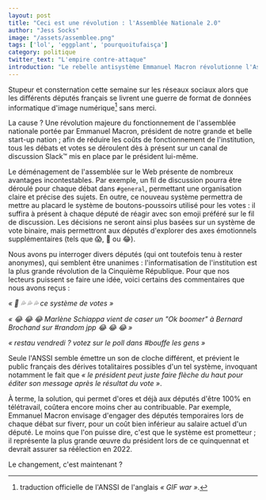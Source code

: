 ```yaml
---
layout: post
title: "Ceci est une révolution : l'Assemblée Nationale 2.0"
author: "Jess Socks"
image: "/assets/assemblee.png"
tags: ['lol', 'eggplant', 'pourquoitufaisça']
category: politique
twitter_text: "L'empire contre-attaque"
introduction: "Le rebelle antisystème Emmanuel Macron révolutionne l'Assemblée"
---
```


Stupeur et consternation cette semaine sur les réseaux sociaux alors que les
différents députés français se livrent une guerre de format de données
informatique d'image numérique[^1] sans merci.

La cause ? Une révolution majeure du fonctionnement de l'assemblée nationale
portée par Emmanuel Macron, président de notre grande et belle start-up nation ;
afin de réduire les coûts de fonctionnement de l'institution, tous les débats et
votes se déroulent dès à présent sur un canal de discussion Slack™ mis en place
par le président lui-même.

Le déménagement de l'assemblée sur le Web présente de nombreux avantages
incontestables. Par exemple, un fil de discussion pourra être déroulé pour
chaque débat dans `#general`, permettant une organisation claire et précise des
sujets. En outre, ce nouveau système permettra de mettre au placard le système
de boutons-poussoirs utilisé pour les votes : il suffira à présent à chaque
député de réagir avec son emoji préféré sur le fil de discussion. Les décisions
ne seront ainsi plus basées sur un système de vote binaire, mais permettront aux
députés d'explorer des axes émotionnels supplémentaires (tels que 😱,
🤮 ou 😂).

Nous avons pu interroger divers députés (qui ont toutefois tenu à rester
anonymes), qui semblent être unanimes : l'informatisation de l'institution est
la plus grande révolution de la Cinquième République. Pour que nos lecteurs
puissent se faire une idée, voici certains des commentaires que nous avons
reçus :

*« 🍆 💦 💦 💦 ce système de votes »*

*« 😂 😂 😂 Marlène Schiappa vient de caser un "Ok boomer" à Bernard
Brochand sur #random jpp 😂 😂 😂 »*

*« restau vendredi ? votez sur le poll dans #bouffe les gens »*

Seule l'ANSSI semble émettre un son de cloche différent, et prévient le public
français des dérives totalitaires possibles d'un tel système, invoquant
notamment le fait que *« le président peut juste faire flèche du haut pour
éditer son message après le résultat du vote »*.

À terme, la solution, qui permet d'ores et déjà aux députés d'être 100% en
télétravail, coûtera encore moins cher au contribuable. Par exemple, Emmanuel
Macron envisage d'engager des députés temporaires lors de chaque débat sur
fiverr, pour un coût bien inférieur au salaire actuel d'un député. Le moins que
l'on puisse dire, c'est que le système est prometteur ; il représente la plus
grande œuvre du président lors de ce quinquennat et devrait assurer sa
réélection en 2022.

Le changement, c'est maintenant ?

[^1]: traduction officielle de l'ANSSI de l'anglais *« GIF war »*.
